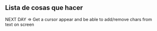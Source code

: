 ## Lista de cosas que hacer

NEXT DAY =>
Get a cursor appear and be able to add/remove chars from text on screen
